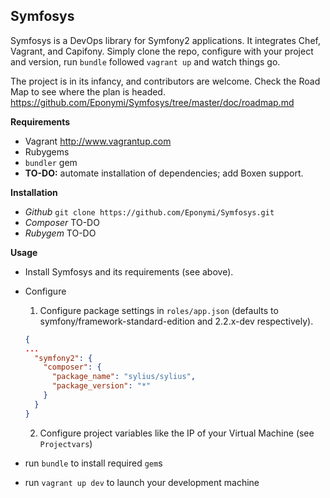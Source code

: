 Symfosys
--------

Symfosys is a DevOps library for Symfony2 applications. It integrates Chef, Vagrant, and 
Capifony. Simply clone the repo, configure with your project and version, run `bundle` 
followed `vagrant up` and watch things go.

The project is in its infancy, and contributors are welcome. Check the Road Map to see 
where the plan is headed. https://github.com/Eponymi/Symfosys/tree/master/doc/roadmap.md

**Requirements**
  - Vagrant http://www.vagrantup.com
  - Rubygems
  - `bundler` gem
  - **TO-DO:** automate installation of dependencies; add Boxen support. 

**Installation**
  - *Github* `git clone https://github.com/Eponymi/Symfosys.git`
  - *Composer* TO-DO
  - *Rubygem* TO-DO
  
**Usage**
  - Install Symfosys and its requirements (see above).
  - Configure
    1. Configure package settings in `roles/app.json` (defaults to 
    symfony/framework-standard-edition and 2.2.x-dev respectively).
    
    ```json
    {
    ...
      "symfony2": {
        "composer": {
          "package_name": "sylius/sylius",
          "package_version": "*"
        }
      }
    }
    ```
    
    2. Configure project variables like the IP of your Virtual Machine (see `Projectvars`)
   - run `bundle` to install required `gem`s
   - run `vagrant up dev` to launch your development machine
